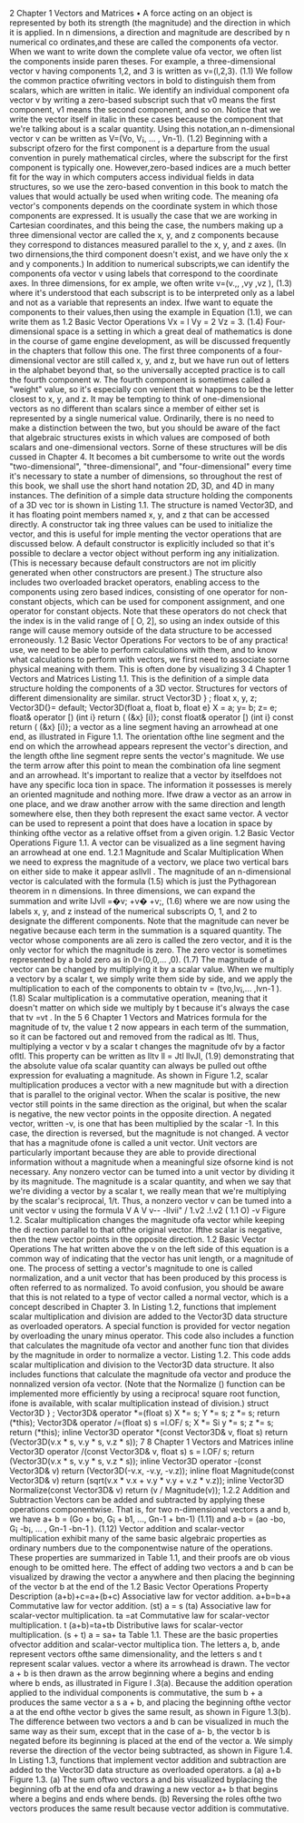2 Chapter 1 Vectors and Matrices
• A force acting on an object is represented by both its strength (the magnitude)
and the direction in which it is applied.
In n dimensions, a direction and magnitude are described by n numerical co
ordinates,and these are called the components ofa vector. When we want to write
down the complete value ofa vector, we often list the components inside paren
theses. For example, a three-dimensional vector v having components 1,2, and 3
is written as
v=(l,2,3). (1.1)
We follow the common practice ofwriting vectors in bold to distinguish them
from scalars, which are written in italic. We identify an individual component ofa
vector v by writing a zero-based subscript such that v0 means the first component,
v1 means the second component, and so on. Notice that we write the vector itself
in italic in these cases because the component that we're talking about is a scalar
quantity. Using this notation,an n-dimensional vector v can be written as
V=(Vo, V¡, ... , Vn-1). (1.2)
Beginning with a subscript ofzero for the first component is a departure from
the usual convention in purely mathematical circles, where the subscript for the
first component is typically one. However,zero-based indices are a much better fit
for the way in which computers access individual fields in data structures, so we
use the zero-based convention in this book to match the values that would actually
be used when writing code.
The meaning ofa vector's components depends on the coordinate system in
which those components are expressed. lt is usually the case that we are working
in Cartesian coordinates, and this being the case, the numbers making up a three
dimensional vector are called the x, y, and z components because they correspond
to distances measured parallel to the x, y, and z axes. (In two dirnensions,the third
component doesn't exist, and we have only the x and y components.)
In addition to numerical subscripts,we can identify the components ofa vector
v using labels that correspond to the coordinate axes. In three dimensions, for ex
ample, we often write
v=(v.,, ,vy ,vz ), (1.3)
where it's understood that each subscript is to be interpreted only as a label and
not as a variable that represents an index. lfwe want to equate the components to
their values,then using the example in Equation (1.1), we can write them as
1.2 Basic Vector Operations
Vx = l Vy = 2 Vz = 3. (1.4)
Four-dimensional space is a setting in which a great deal of mathematics is
done in the course of game engine development, as will be discussed frequently in
the chapters that follow this one. The first three components of a four-dimensional
vector are still called x, y, and z, but we have run out of letters in the alphabet
beyond that, so the universally accepted practice is to call the fourth component w.
The fourth component is sometimes called a "weight" value, so it's especially con
venient that w happens to be the letter closest to x, y, and z.
It may be tempting to think of one-dimensional vectors as no different than
scalars since a member of either set is represented by a single numerical value.
Ordinarily, there is no need to make a distinction between the two, but you should
be aware of the fact that algebraic structures exists in which values are composed
of both scalars and one-dimensional vectors. Sorne of these structures will be dis
cussed in Chapter 4.
It becomes a bit cumbersome to write out the words "two-dimensional",
"three-dimensional", and "four-dimensional" every time it's necessary to state a
number of dimensions, so throughout the rest of this book, we shall use the short
hand notation 2D, 3D, and 4D in many instances.
The definition of a simple data structure holding the components of a 3D vec
tor is shown in Listing 1.1. The structure is named Vector3D, and it has floating
point members named x, y, and z that can be accessed directly. A constructor tak
ing three values can be used to initialize the vector, and this is useful for imple
menting the vector operations that are discussed below. A default constructor is
explicitly included so that it's possible to declare a vector object without perform
ing any initialization. (This is necessary because default constructors are not im
plicitly generated when other constructors are present.) The structure also includes
two overloaded bracket operators, enabling access to the components using zero
based indices, consisting of one operator for non-constant objects, which can be
used for component assignment, and one operator for constant objects. Note that
these operators do not check that the index is in the valid range of [ O, 2], so using
an index outside of this range will cause memory outside of the data structure to
be accessed erroneously.
1.2 Basic Vector Operations
For vectors to be of any practica! use, we need to be able to perform calculations
with them, and to know what calculations to perform with vectors, we first need
to associate sorne physical meaning with them. This is often done by visualizing
3
4 Chapter 1 Vectors and Matrices
Listing 1.1. This is the definition of a simple data structure holding the components of a 3D vector.
Structures for vectors of different dimensionality are similar.
struct Vector3D
} ;
float x, y, z;
Vector3D(}= default;
Vector3D(float a, float b, float e}
X = a;
y= b;
z= e;
float& operator [) (int i}
return ( (&x} [i)};
const float& operator [) (int i} const
return ( (&x} [i)};
a vector as a line segment having an arrowhead at one end, as illustrated in
Figure 1.1. The orientation ofthe line segment and the end on which the arrowhead
appears represent the vector's direction, and the length ofthe line segment repre
sents the vector's magnitude. We use the term arrow after this point to mean the
combination ofa line segment and an arrowhead.
It's important to realize that a vector by itselfdoes not have any specific loca
tion in space. The information it possesses is merely an oriented magnitude and
nothing more. Ifwe draw a vector as an arrow in one place, and we draw another
arrow with the same direction and length somewhere else, then they both represent
the exact same vector. A vector can be used to represent a point that does have a
location in space by thinking ofthe vector as a relative offset from a given origin.
1.2 Basic Vector Operations
Figure 1.1. A vector can be visualized as a line segment having an arrowhead at one end.
1.2.1 Magnitude and Scalar Multiplication
When we need to express the magnitude of a vectorv, we place two vertical bars
on either side to make it appear asllvll . The magnitude of an n-dimensional vector
is calculated with the formula
(1.5)
which is just the Pythagorean theorem in n dimensions. In three dimensions, we
can expand the summation and write
IJvll =�v; +v� +v;, (1.6)
where we are now using the labels x, y, and z instead of the numerical subscripts
O, 1, and 2 to designate the different components. Note that the magnitude can
never be negative because each term in the summation is a squared quantity.
The vector whose components are ali zero is called the zero vector, and it is
the only vector for which the magnitude is zero. The zero vector is sometimes
represented by a bold zero as in
0=(0,0,... ,0). (1.7)
The magnitude of a vector can be changed by multiplying it by a scalar value.
When we multiply a vectorv by a scalar t, we simply write them side by side, and
we apply the multiplication to each of the components to obtain
tv = (tvo,lv¡,... ,lvn-1 ). (1.8)
Scalar multiplication is a commutative operation, meaning that it doesn't matter
on which side we multiply by t because it's always the case that tv =vt . In the
5
6 Chapter 1 Vectors and Matrices
formula for the magnitude of tv, the value t 2 now appears in each term of the
summation, so it can be factored out and removed from the radical as ltl. Thus,
multiplying a vector v by a scalar t changes the magnitude ofv by a factor ofltl.
This property can be written as
lltv ll = Jtl llvJI, (1.9)
demonstrating that the absolute value ofa scalar quantity can always be pulled out
ofthe expression for evaluating a magnitude.
As shown in Figure 1.2, scalar multiplication produces a vector with a new
magnitude but with a direction that is parallel to the original vector. When the
scalar is positive, the new vector still points in the same direction as the original,
but when the scalar is negative, the new vector points in the opposite direction. A
negated vector, written -v, is one that has been multiplied by the scalar -1. In this
case, the direction is reversed, but the magnitude is not changed.
A vector that has a magnitude ofone is called a unit vector. Unit vectors are
particularly important because they are able to provide directional information
without a magnitude when a meaningful size ofsorne kind is not necessary. Any
nonzero vector can be tumed into a unit vector by dividing it by its magnitude. The
magnitude is a scalar quantity, and when we say that we're dividing a vector by a
scalar t, we really mean that we're multiplying by the scalar's reciprocal, 1/t. Thus,
a nonzero vector v can be tumed into a unit vector v using the formula
V
A V
v--
-llvii"
/
1.v2
.!.v2
( 1.1 O)
-v
Figure 1.2. Scalar multiplication changes the magnitude ofa vector while keeping the di
rection parallel to that ofthe original vector. Ifthe scalar is negative, then the new vector
points in the opposite direction.
1.2 Basic Vector Operations
The hat written above the v on the left side of this equation is a common way of
indicating that the vector has unit length, or a magnitude of one. The process of
setting a vector's magnitude to one is called normalization, and a unit vector that
has been produced by this process is often referred to as normalized. To avoid
confusion, you should be aware that this is not related to a type of vector called a
normal vector, which is a concept described in Chapter 3.
In Listing 1.2, functions that implement scalar multiplication and division are
added to the Vector3D data structure as overloaded operators. A special function
is provided for vector negation by overloading the unary minus operator. This code
also includes a function that calculates the magnitude ofa vector and another func
tion that divides by the magnitude in order to normalize a vector.
Listing 1.2. This code adds scalar multiplication and division to the Vector3D data structure. It
also includes functions that calculate the magnitude ofa vector and produce the nonnalized version
ofa vector. (Note that the Normalize () function can be implemented more efficiently by using a
reciproca! square root function, ifone is available, with scalar multiplication instead of division.)
struct Vector3D
} ;
Vector3D& operator *=(float s)
X *= s;
Y *= s;
z *= s;
return (*this);
Vector3D& operator /=(float s)
s =l.OF/ s;
X *= Si
y *= s;
z *= s;
return (*this);
inline Vector3D operator *(const Vector3D& v, float s)
return (Vector3D(v.x * s, v.y * s, v.z * s));
7
8 Chapter 1 Vectors and Matrices
inline Vector3D operator /(const Vector3D& v, float s)
s = l.OF/ s;
return (Vector3D(v.x * s, v.y * s, v.z * s));
inline Vector3D operator -(const Vector3D& v)
return (Vector3D(-v.x, -v.y, -v.z));
inline float Magnitude(const Vector3D& v)
return (sqrt(v.x * v.x + v.y * v.y + v.z * v.z));
inline Vector3D Normalize(const Vector3D& v)
return (v / Magnitude(v));
1.2.2 Addition and Subtraction
Vectors can be added and subtracted by applying these operations componentwise.
That is, for two n-dimensional vectors a and b, we have
a+ b = (Go + bo, G¡ + b1, ..., Gn-1 + bn-1) (1.11)
and
a-b = (ao -bo, G¡ -b¡, ... , Gn-1 -bn-1 ). (1.12)
Vector addition and scalar-vector multiplication exhibit many of the same basic
algebraic properties as ordinary numbers due to the componentwise nature of the
operations. These properties are summarized in Table 1.1, and their proofs are ob
vious enough to be omitted here.
The effect of adding two vectors a and b can be visualized by drawing the
vector a anywhere and then placing the beginning of the vector b at the end of the
1.2 Basic Vector Operations
Property Description
(a+b)+c=a+(b+c) Associative law for vector addition.
a+b=b+a Commutative law for vector addition.
(st) a = s (ta) Associative law for scalar-vector multiplication.
ta =at Commutative law for scalar-vector multiplication.
t (a+b)=ta+tb Distributive Iaws for scalar-vector multiplication.
(s + t) a = sa+ ta
Table 1.1. These are the basic properties ofvector addition and scalar-vector multiplica
tion. The letters a, b, ande represent vectors ofthe same dimensionality, and the Ietters s
and t represent scalar values.
vector a where its arrowhead is drawn. The vector a + b is then drawn as the
arrow beginning where a begins and ending where b ends, as illustrated in
Figure l .3(a). Because the addition operation applied to the individual components
is commutative, the sum b + a produces the same vector a s a + b, and placing the
beginning ofthe vector a at the end ofthe vector b gives the same result, as shown
in Figure 1.3(b).
The difference between two vectors a and b can be visualized in much the
same way as their sum, except that in the case of a- b, the vector b is negated
before its beginning is placed at the end of the vector a. We simply reverse the
direction of the vector being subtracted, as shown in Figure 1.4.
In Listing 1.3, functions that implement vector addition and subtraction are
added to the Vector3D data structure as overloaded operators.
a
(a)
a+b
Figure 1.3. (a) The sum oftwo vectors a and bis visualized byplacing the beginning ofb
at the end ofa and drawing a new vector a+ b that begins where a begins and ends where
bends. (b) Reversing the roles ofthe two vectors produces the same result because vector
addition is commutative.
